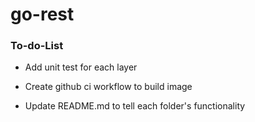# go-rest

### To-do-List

- Add unit test for each layer
- Create github ci workflow to build image

- Update README.md to tell each folder's functionality
